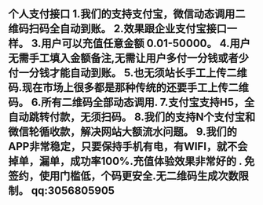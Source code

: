 个人支付接口
1.我们的支持支付宝，微信动态调用二维码扫码全自动到账。
2.效果跟企业支付宝接口一样。
3.用户可以充值任意金额 0.01-50000。
4.用户无需手工填入金额备注,无需让用户多付一分钱或者少付一分钱才能自动到账。
5.也无须站长手工上传二维码.现在市场上很多都是那种传统的还要手工上传二维码。
6.所有二维码全部动态调用.
7.支付宝支持H5，全自动跳转付款，无须扫码。
8.我们的支持N个支付宝和微信轮循收款，解决网站大额流水问题。
9.我们的APP非常稳定，只要保持手机有电，有WIFI，就不会掉单，漏单，成功率100%.充值体验效果非常好的 .
免签约，使用门槛低，个码更安全.无二维码生成次数限制。
qq:3056805905
--------------------- 
